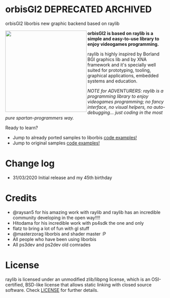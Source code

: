 # orbisGl2 DEPRECATED ARCHIVED
orbisGl2 liborbis new graphic backend based on raylib

<img align="left" src="https://github.com/raysan5/raylib/blob/master/logo/raylib_256x256.png" width=256>

**orbisGl2 is based on raylib is a simple and easy-to-use library to enjoy videogames programming.**

raylib is highly inspired by Borland BGI graphics lib and by XNA framework and it's specially well suited for prototyping, tooling, graphical applications, embedded systems and education.

*NOTE for ADVENTURERS: raylib is a programming library to enjoy videogames programming; no fancy interface, no visual helpers, no auto-debugging... just coding in the most pure spartan-programmers way.*

Ready to learn? 
- Jump to already ported samples to liborbis [code examples!](https://github.com/orbisdev/orbisGl2samples)
- Jump to original samples [code examples!](http://www.raylib.com/examples.html)


 Change log
===========================
 - 31/03/2020 Initial release and my 45th birthday
 

  Credits
===========================
  
 - @raysan5 for his amazing work with raylib and raylib has an incredible community developing in the open way!!!!
 - Hitodama for his incredible work with ps4sdk the one and only 
 - flatz to bring a lot of fun with gl stuff
 - @masterzorag liborbis and shader master :P
 - All people who have been using liborbis
 - All ps3dev and ps2dev old comrades
 
  License
===========================

raylib is licensed under an unmodified zlib/libpng license, which is an OSI-certified, BSD-like license that allows static linking with closed source software. Check [LICENSE](LICENSE) for further details.
